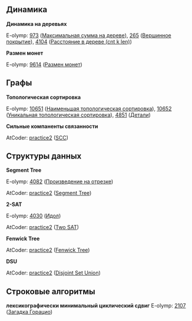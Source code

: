 ## Динамика

**Динамика на деревьях**

E-olymp: [973](https://www.e-olymp.com/ru/problems/973) ([Максимальная сумма на дереве](https://www.e-olymp.com/ru/submissions/9341339)), [265](https://www.e-olymp.com/ru/problems/265) ([Вершинное покрытие](https://www.e-olymp.com/ru/submissions/9341778)), [4104](https://www.e-olymp.com/ru/problems/4104) ([Расстояние в дереве (cnt k len)](https://www.e-olymp.com/ru/submissions/9342203))

**Размен монет**

E-olymp: [9614](https://www.e-olymp.com/ru/problems/9614) ([Размен монет](https://www.e-olymp.com/ru/submissions/9446138))

## Графы

**Топологическая сортировка**

E-olymp: [10651](https://www.e-olymp.com/ru/problems/10651) ([Наименьшая топологическая сортировка](https://www.e-olymp.com/ru/submissions/9363919)), [10652](https://www.e-olymp.com/ru/problems/10652) ([Уникальная топологическая сортировка](https://www.e-olymp.com/ru/submissions/9363996)), [4851](https://www.e-olymp.com/ru/problems/4851) ([Детали](https://www.e-olymp.com/ru/submissions/9364225))

**Сильные компаненты связанности**

AtCoder: [practice2](https://atcoder.jp/contests/practice2/tasks/practice2_g) ([SCC](https://atcoder.jp/contests/practice2/submissions/26519064))


## Структуры данных

**Segment Tree**

E-olymp: [4082](https://www.e-olymp.com/ru/problems/4082) ([Произведение на отрезке](https://www.e-olymp.com/ru/submissions/9432813))

AtCoder: [practice2](https://atcoder.jp/contests/practice2/tasks/practice2_j) ([Segment Tree](https://atcoder.jp/contests/practice2/submissions/26520802))

**2-SAT**

E-olymp: [4030](https://www.e-olymp.com/ru/problems/4030) ([Идол](https://www.e-olymp.com/ru/submissions/9502710))

AtCoder: [practice2](https://atcoder.jp/contests/practice2/tasks/practice2_h) ([Two SAT](https://atcoder.jp/contests/practice2/submissions/26519380))

**Fenwick Tree**

AtCoder: [practice2](https://atcoder.jp/contests/practice2/tasks/practice2_b) ([Fenwick Tree](https://atcoder.jp/contests/practice2/submissions/26521284))

**DSU**

AtCoder: [practice2](https://atcoder.jp/contests/practice2/tasks/practice2_a) ([Disjoint Set Union](https://atcoder.jp/contests/practice2/submissions/26518973))


## Строковые алгоритмы

**лексикографически минимальный циклический сдвиг**
E-olymp: [2107](https://www.e-olymp.com/ru/problems/2107) ([Загадка Горацио](https://www.e-olymp.com/ru/submissions/9502710))